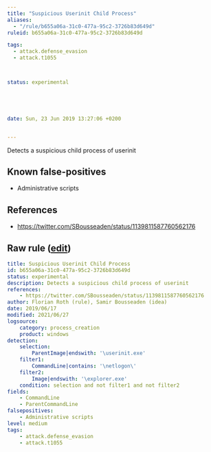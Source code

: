 ```yaml
---
title: "Suspicious Userinit Child Process"
aliases:
  - "/rule/b655a06a-31c0-477a-95c2-3726b83d649d"
ruleid: b655a06a-31c0-477a-95c2-3726b83d649d

tags:
  - attack.defense_evasion
  - attack.t1055



status: experimental





date: Sun, 23 Jun 2019 13:27:06 +0200


---
```


Detects a suspicious child process of userinit

<!--more-->


## Known false-positives

* Administrative scripts



## References

* https://twitter.com/SBousseaden/status/1139811587760562176


## Raw rule ([edit](https://github.com/SigmaHQ/sigma/edit/master/rules/windows/process_creation/proc_creation_win_susp_userinit_child.yml))
```yaml
title: Suspicious Userinit Child Process
id: b655a06a-31c0-477a-95c2-3726b83d649d
status: experimental
description: Detects a suspicious child process of userinit
references:
    - https://twitter.com/SBousseaden/status/1139811587760562176
author: Florian Roth (rule), Samir Bousseaden (idea)
date: 2019/06/17
modified: 2021/06/27
logsource:
    category: process_creation
    product: windows
detection:
    selection:
        ParentImage|endswith: '\userinit.exe'
    filter1:
        CommandLine|contains: '\netlogon\'
    filter2:
        Image|endswith: '\explorer.exe'
    condition: selection and not filter1 and not filter2
fields:
    - CommandLine
    - ParentCommandLine
falsepositives:
    - Administrative scripts
level: medium
tags:
    - attack.defense_evasion
    - attack.t1055
```
